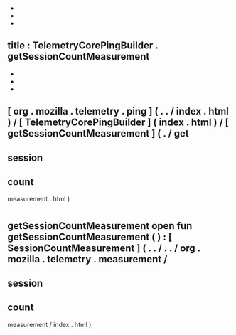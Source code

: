-
-
-
title
:
TelemetryCorePingBuilder
.
getSessionCountMeasurement
-
-
-
-
[
org
.
mozilla
.
telemetry
.
ping
]
(
.
.
/
index
.
html
)
/
[
TelemetryCorePingBuilder
]
(
index
.
html
)
/
[
getSessionCountMeasurement
]
(
.
/
get
-
session
-
count
-
measurement
.
html
)
#
getSessionCountMeasurement
open
fun
getSessionCountMeasurement
(
)
:
[
SessionCountMeasurement
]
(
.
.
/
.
.
/
org
.
mozilla
.
telemetry
.
measurement
/
-
session
-
count
-
measurement
/
index
.
html
)
